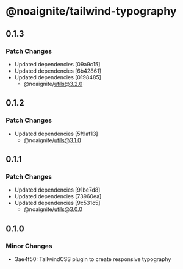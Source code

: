 # @noaignite/tailwind-typography

## 0.1.3

### Patch Changes

- Updated dependencies [09a9c15]
- Updated dependencies [6b42861]
- Updated dependencies [0198485]
  - @noaignite/utils@3.2.0

## 0.1.2

### Patch Changes

- Updated dependencies [5f9af13]
  - @noaignite/utils@3.1.0

## 0.1.1

### Patch Changes

- Updated dependencies [91be7d8]
- Updated dependencies [73960ea]
- Updated dependencies [9c531c5]
  - @noaignite/utils@3.0.0

## 0.1.0

### Minor Changes

- 3ae4f50: TailwindCSS plugin to create responsive typography
